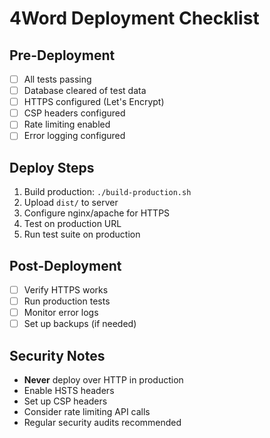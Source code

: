 # 4Word Deployment Checklist

## Pre-Deployment

- [ ] All tests passing
- [ ] Database cleared of test data
- [ ] HTTPS configured (Let's Encrypt)
- [ ] CSP headers configured
- [ ] Rate limiting enabled
- [ ] Error logging configured

## Deploy Steps

1. Build production: `./build-production.sh`
2. Upload `dist/` to server
3. Configure nginx/apache for HTTPS
4. Test on production URL
5. Run test suite on production

## Post-Deployment

- [ ] Verify HTTPS works
- [ ] Run production tests
- [ ] Monitor error logs
- [ ] Set up backups (if needed)

## Security Notes

- **Never** deploy over HTTP in production
- Enable HSTS headers
- Set up CSP headers
- Consider rate limiting API calls
- Regular security audits recommended

